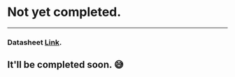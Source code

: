 # Not yet completed.
<hr>

### Datasheet [Link](https://www.kaggle.com/navoneel/brain-mri-images-for-brain-tumor-detection).

## It'll be completed soon.  😅 
